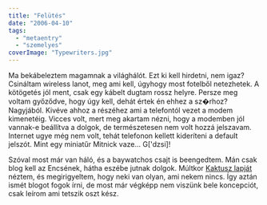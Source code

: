 ```yaml
---
title: "Felütés"
date: "2006-04-10"
tags: 
  - "metaentry"
  - "szemelyes"
coverImage: "Typewriters.jpg"
---
```


Ma bekábeleztem magamnak a világhálót. Ezt ki kell hirdetni, nem igaz? Csináltam wireless lanot, meg ami kell, úgyhogy most fotelből netezhetek. A kötögetés jól ment, csak egy kábelt dugtam rossz helyre. Persze meg voltam győződve, hogy úgy kell, dehát értek én ehhez a sz�rhoz? Nagyjából. Kivéve ahhoz a részéhez ami a telefontól vezet a modem kimenetéig. Vicces volt, mert meg akartam nézni, hogy a modemben jól vannak-e beállítva a dolgok, de természetesen nem volt hozzá jelszavam. Internet ugye még nem volt, tehát telefonon kellett kideríteni a default jelszót. Mint egy miniatűr Mitnick vaze... G\['dzsi\]!

Szóval most már van háló, és a baywatchos csajt is beengedtem. Mán csak blog kell az Encsének, hátha eszébe jutnak dolgok. Múltkor [Kaktusz lapját](http://cactus.rulez.org/) néztem, és megirigyeltem, hogy neki van olyan, ami nekem nincs. Így aztán ismét blogot fogok írni, de most már végképp nem viszünk bele koncepciót, csak leírom ami tetszik oszt kész.

